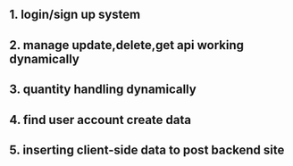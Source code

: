 ## 1. login/sign up system
## 2. manage update,delete,get api working dynamically
## 3. quantity handling dynamically
## 4. find user account create data
## 5. inserting client-side data to post backend site